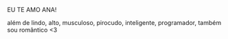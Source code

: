 EU TE AMO ANA!

além de lindo, alto, musculoso, pirocudo, inteligente, programador, também sou romântico <3
